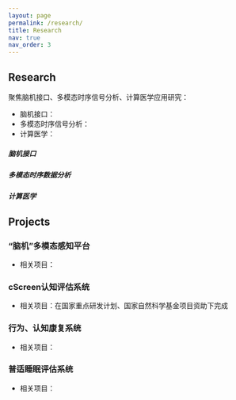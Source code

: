 ```yaml
---
layout: page
permalink: /research/
title: Research
nav: true
nav_order: 3
---
```


## Research

聚焦脑机接口、多模态时序信号分析、计算医学应用研究：
- 脑机接口：
- 多模态时序信号分析：
- 计算医学：

##### 脑机接口

##### 多模态时序数据分析

##### 计算医学


## Projects

### “脑机”多模态感知平台
- 相关项目：


### cScreen认知评估系统
- 相关项目：在国家重点研发计划、国家自然科学基金项目资助下完成


### 行为、认知康复系统
- 相关项目：


### 普适睡眠评估系统
- 相关项目：
